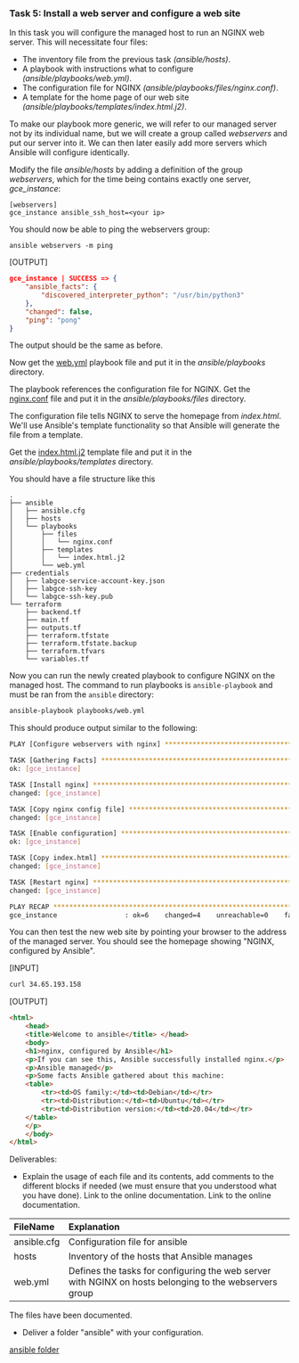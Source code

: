 ### Task 5: Install a web server and configure a web site

In this task you will configure the managed host to run an NGINX web
server. This will necessitate four files:

* The inventory file from the previous task _(ansible/hosts)_.
* A playbook with instructions what to configure _(ansible/playbooks/web.yml)_.
* The configuration file for NGINX _(ansible/playbooks/files/nginx.conf)_.
* A template for the home page of our web site _(ansible/playbooks/templates/index.html.j2)_.

To make our playbook more generic, we will refer to our managed server
not by its individual name, but we will create a group called
_webservers_ and put our server into it. We can then later easily add
more servers which Ansible will configure identically.

Modify the file _ansible/hosts_ by adding a definition of the group
_webservers_, which for the time being contains exactly one server,
_gce_instance_:

    [webservers]
    gce_instance ansible_ssh_host=<your ip>

You should now be able to ping the webservers group:

```
ansible webservers -m ping
```

[OUTPUT]
```json
gce_instance | SUCCESS => {
    "ansible_facts": {
        "discovered_interpreter_python": "/usr/bin/python3"
    },
    "changed": false,
    "ping": "pong"
}
```

The output should be the same as before.

Now get the [web.yml](./appendices/ansible/web.yml) playbook file and put it in the _ansible/playbooks_ directory.

The playbook references the configuration file for NGINX. Get the [nginx.conf](./appendices/ansible/nginx.conf) file and put it in the _ansible/playbooks/files_ directory.

The configuration file tells NGINX to serve the homepage from
_index.html_. We'll use Ansible's template functionality so that
Ansible will generate the file from a template.

Get the [index.html.j2](./appendices/ansible/index.html.j2) template file and put it in the _ansible/playbooks/templates_ directory.

You should have a file structure like this

    .
    ├── ansible
    │   ├── ansible.cfg
    │   ├── hosts
    │   └── playbooks
    │       ├── files
    │       │   └── nginx.conf
    │       ├── templates
    │       │   └── index.html.j2
    │       └── web.yml
    ├── credentials
    │   ├── labgce-service-account-key.json
    │   ├── labgce-ssh-key
    │   └── labgce-ssh-key.pub
    └── terraform
        ├── backend.tf
        ├── main.tf
        ├── outputs.tf
        ├── terraform.tfstate
        ├── terraform.tfstate.backup
        ├── terraform.tfvars
        └── variables.tf

Now you can run the newly created playbook to configure NGINX on the
managed host. The command to run playbooks is `ansible-playbook` and must be ran from the `ansible` directory:

```bash
ansible-playbook playbooks/web.yml
```

This should produce output similar to the following:

```bash
PLAY [Configure webservers with nginx] ******************************************

TASK [Gathering Facts] *********************************************************
ok: [gce_instance]

TASK [Install nginx] ***********************************************************
changed: [gce_instance]

TASK [Copy nginx config file] **************************************************
changed: [gce_instance]

TASK [Enable configuration] ****************************************************
ok: [gce_instance]

TASK [Copy index.html] *********************************************************
changed: [gce_instance]

TASK [Restart nginx] ***********************************************************
changed: [gce_instance]

PLAY RECAP *********************************************************************
gce_instance                 : ok=6    changed=4    unreachable=0    failed=0
```

You can then test the new web site by pointing your browser to the
address of the managed server. You should see the homepage showing
"NGINX, configured by Ansible".

[INPUT]
```bash
curl 34.65.193.158
```

[OUTPUT]
```html
<html>
    <head>
    <title>Welcome to ansible</title> </head>
    <body>
    <h1>nginx, configured by Ansible</h1>
    <p>If you can see this, Ansible successfully installed nginx.</p>
    <p>Ansible managed</p>
    <p>Some facts Ansible gathered about this machine:
    <table>
        <tr><td>OS family:</td><td>Debian</td></tr>
        <tr><td>Distribution:</td><td>Ubuntu</td></tr>
        <tr><td>Distribution version:</td><td>20.04</td></tr>
    </table>
    </p>
    </body>
</html>
```

Deliverables:

- Explain the usage of each file and its contents, add comments to the different blocks if needed (we must ensure that you understood what you have done). Link to the online documentation. Link to the online documentation.

|FileName|Explanation|
|:--|:--|
|ansible.cfg|Configuration file for ansible|
|hosts|Inventory of the hosts that Ansible manages|
|web.yml|Defines the tasks for configuring the web server with NGINX on hosts belonging to the webservers group|

The files have been documented.

* Deliver a folder "ansible" with your configuration.

[ansible folder](./files/ansible)
